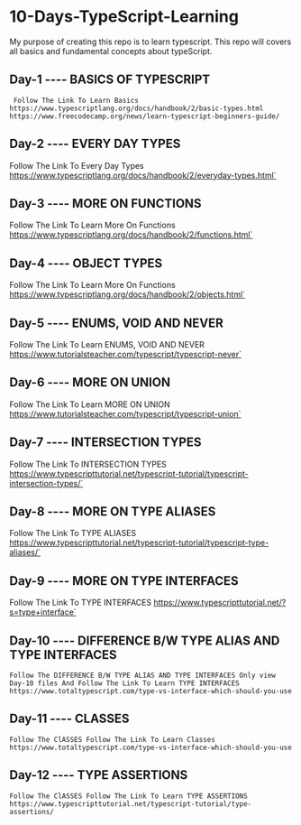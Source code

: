 # 10-Days-TypeScript-Learning

My purpose of creating this repo is to learn typescript. This repo will covers all basics and fundamental concepts about typeScript.

## Day-1 ---- BASICS OF TYPESCRIPT

`
Follow The Link To Learn Basics
https://www.typescriptlang.org/docs/handbook/2/basic-types.html
https://www.freecodecamp.org/news/learn-typescript-beginners-guide/`

## Day-2 ---- EVERY DAY TYPES

Follow The Link To Every Day Types
https://www.typescriptlang.org/docs/handbook/2/everyday-types.html`

## Day-3 ---- MORE ON FUNCTIONS

Follow The Link To Learn More On Functions
https://www.typescriptlang.org/docs/handbook/2/functions.html`

## Day-4 ---- OBJECT TYPES

Follow The Link To Learn More On Functions
https://www.typescriptlang.org/docs/handbook/2/objects.html`

## Day-5 ---- ENUMS, VOID AND NEVER

Follow The Link To Learn ENUMS, VOID AND NEVER
https://www.tutorialsteacher.com/typescript/typescript-never`

## Day-6 ---- MORE ON UNION

Follow The Link To Learn MORE ON UNION
https://www.tutorialsteacher.com/typescript/typescript-union`

## Day-7 ---- INTERSECTION TYPES

Follow The Link To INTERSECTION TYPES
https://www.typescripttutorial.net/typescript-tutorial/typescript-intersection-types/`

## Day-8 ---- MORE ON TYPE ALIASES

Follow The Link To TYPE ALIASES
https://www.typescripttutorial.net/typescript-tutorial/typescript-type-aliases/`

## Day-9 ---- MORE ON TYPE INTERFACES

Follow The Link To TYPE INTERFACES
https://www.typescripttutorial.net/?s=type+interface`

## Day-10 ---- DIFFERENCE B/W TYPE ALIAS AND TYPE INTERFACES

`Follow The DIFFERENCE B/W TYPE ALIAS AND TYPE INTERFACES
Only view Day-10 files And Follow The Link To Learn TYPE INTERFACES
https://www.totaltypescript.com/type-vs-interface-which-should-you-use
`

## Day-11 ---- CLASSES

`Follow The ClASSES
Follow The Link To Learn Classes 
https://www.totaltypescript.com/type-vs-interface-which-should-you-use
`

## Day-12 ---- TYPE ASSERTIONS

`Follow The ClASSES
Follow The Link To Learn TYPE ASSERTIONS
https://www.typescripttutorial.net/typescript-tutorial/type-assertions/`
